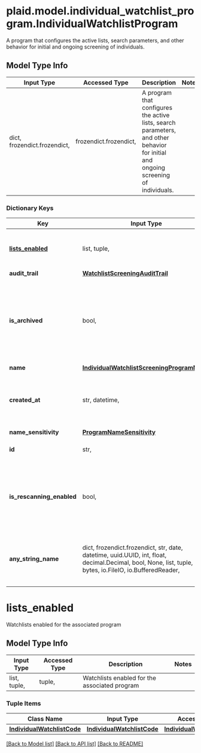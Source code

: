 # plaid.model.individual_watchlist_program.IndividualWatchlistProgram

A program that configures the active lists, search parameters, and other behavior for initial and ongoing screening of individuals.

## Model Type Info
Input Type | Accessed Type | Description | Notes
------------ | ------------- | ------------- | -------------
dict, frozendict.frozendict,  | frozendict.frozendict,  | A program that configures the active lists, search parameters, and other behavior for initial and ongoing screening of individuals. | 

### Dictionary Keys
Key | Input Type | Accessed Type | Description | Notes
------------ | ------------- | ------------- | ------------- | -------------
**[lists_enabled](#lists_enabled)** | list, tuple,  | tuple,  | Watchlists enabled for the associated program | 
**audit_trail** | [**WatchlistScreeningAuditTrail**](WatchlistScreeningAuditTrail.md) | [**WatchlistScreeningAuditTrail**](WatchlistScreeningAuditTrail.md) |  | 
**is_archived** | bool,  | BoolClass,  | Archived programs are read-only and cannot screen new customers nor participate in ongoing monitoring. | 
**name** | [**IndividualWatchlistScreeningProgramName**](IndividualWatchlistScreeningProgramName.md) | [**IndividualWatchlistScreeningProgramName**](IndividualWatchlistScreeningProgramName.md) |  | 
**created_at** | str, datetime,  | str,  | An ISO8601 formatted timestamp. | value must conform to RFC-3339 date-time
**name_sensitivity** | [**ProgramNameSensitivity**](ProgramNameSensitivity.md) | [**ProgramNameSensitivity**](ProgramNameSensitivity.md) |  | 
**id** | str,  | str,  | ID of the associated program. | 
**is_rescanning_enabled** | bool,  | BoolClass,  | Indicator specifying whether the program is enabled and will perform daily rescans. | 
**any_string_name** | dict, frozendict.frozendict, str, date, datetime, uuid.UUID, int, float, decimal.Decimal, bool, None, list, tuple, bytes, io.FileIO, io.BufferedReader,  | frozendict.frozendict, str, decimal.Decimal, BoolClass, NoneClass, tuple, bytes, FileIO | any string name can be used but the value must be the correct type | [optional]

# lists_enabled

Watchlists enabled for the associated program

## Model Type Info
Input Type | Accessed Type | Description | Notes
------------ | ------------- | ------------- | -------------
list, tuple,  | tuple,  | Watchlists enabled for the associated program | 

### Tuple Items
Class Name | Input Type | Accessed Type | Description | Notes
------------- | ------------- | ------------- | ------------- | -------------
[**IndividualWatchlistCode**](IndividualWatchlistCode.md) | [**IndividualWatchlistCode**](IndividualWatchlistCode.md) | [**IndividualWatchlistCode**](IndividualWatchlistCode.md) |  | 

[[Back to Model list]](../../README.md#documentation-for-models) [[Back to API list]](../../README.md#documentation-for-api-endpoints) [[Back to README]](../../README.md)

